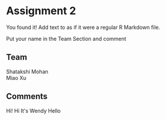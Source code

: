 # Assignment 2

You found it!  Add text to as if it were a regular R Markdown file.

Put your name in the Team Section and comment

## Team

Shatakshi Mohan  
Miao Xu

## Comments
Hi!
Hi It's Wendy
Hello



